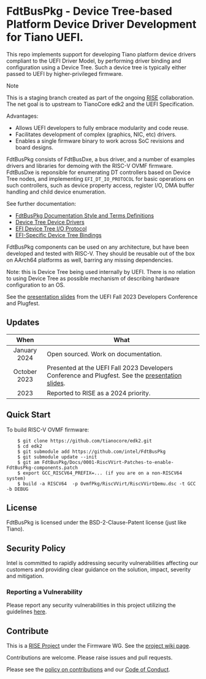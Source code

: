 # FdtBusPkg - Device Tree-based Platform Device Driver Development for Tiano UEFI.

This repo implements support for developing Tiano platform device drivers
compliant to the UEFI Driver Model, by performing driver binding and
configuration using a Device Tree. Such a device tree is typically
either passed to UEFI by higher-privileged firmware.

> [!NOTE]
> This is a staging branch created as part of the ongoing
> [RISE](https://riseproject.dev/) collaboration. The net goal is to
> upstream to TianoCore edk2 and the UEFI Specification.

Advantages:
- Allows UEFI developers to fully embrace modularity and code reuse.
- Facilitates development of complex (graphics, NIC, etc) drivers.
- Enables a single firmware binary to work across SoC revisions and
  board designs.

FdtBusPkg consists of FdtBusDxe, a bus driver, and a number
of examples drivers and libraries for demoing with the RISC-V
OVMF firmware. FdtBusDxe is reponsible for enumerating
DT controllers based on Device Tree nodes, and implementing
`EFI_DT_IO_PROTOCOL` for basic operations on such controllers, such as
device property access, register I/O, DMA buffer handling and child
device enumeration.

See further documentation:
- [FdtBusPkg Documentation Style and Terms Definitions](Docs/StyleAndTerms.md)
- [Device Tree Device Drivers](Docs/DeviceDrivers.md)
- [EFI Device Tree I/O Protocol](Docs/DtIoProtocol.md)
- [EFI-Specific Device Tree Bindings](Docs/UefiDtBindings.md)

FdtBusPkg components can be used on any architecture, but have been
developed and tested with RISC-V. They should be reusable out of the box
on AArch64 platforms as well, barring any missing dependencies.

Note: this is Device Tree being used internally by UEFI. There is no
relation to using Device Tree as possible mechanism of describing
hardware configuration to an OS.

See the [presentation slides](Docs/Uefi2023/slides.pdf) from the UEFI Fall 2023 Developers Conference and Plugfest.

## Updates

| When | What |
| :-: | ------------ |
| January 2024 | Open sourced. Work on documentation. |
| October 2023 | Presented at the UEFI Fall 2023 Developers Conference and Plugfest. See the [presentation slides](Docs/Uefi2023/slides.pdf). |
| 2023 | Reported to RISE as a 2024 priority. |

## Quick Start

To build RISC-V OVMF firmware:

        $ git clone https://github.com/tianocore/edk2.git
        $ cd edk2
        $ git submodule add https://github.com/intel/FdtBusPkg
        $ git submodule update --init
        $ git am FdtBusPkg/Docs/0001-RiscVVirt-Patches-to-enable-FdtBusPkg-components.patch
        $ export GCC_RISCV64_PREFIX=... (if you are on a non-RISCV64 system)
        $ build -a RISCV64  -p OvmfPkg/RiscVVirt/RiscVVirtQemu.dsc -t GCC -b DEBUG

## License

FdtBusPkg is licensed under the BSD-2-Clause-Patent license (just like Tiano).

## Security Policy

Intel is committed to rapidly addressing security vulnerabilities affecting our customers and providing clear guidance on the solution, impact, severity and mitigation.

### Reporting a Vulnerability

Please report any security vulnerabilities in this project utilizing the guidelines [here](https://www.intel.com/content/www/us/en/security-center/vulnerability-handling-guidelines.html).

## Contribute

This is a [RISE Project](https://riseproject.dev) under the Firmware WG. See the [project wiki page](https://wiki.riseproject.dev/display/HOME/EDK2_00_03+-+FdtBusDxe+support).

Contributions are welcome. Please raise issues and pull requests.

Please see the [policy on contributions](CONTRIBUTING.md) and our [Code of Conduct](CODE_OF_CONDUCT.md).
